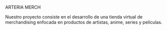 ARTERIA MERCH

Nuestro proyecto consiste en el desarrollo de una tienda virtual de merchandising enfocada en productos de artistas, anime, series y películas.
